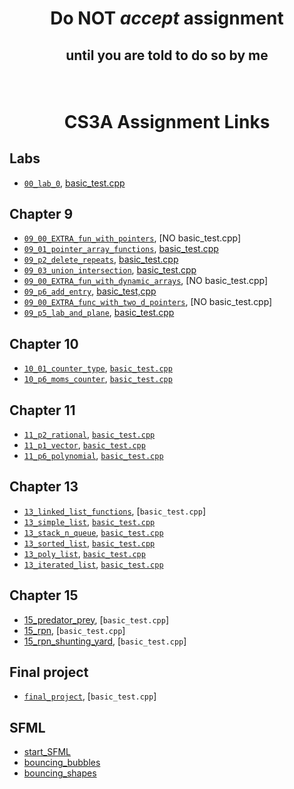 # <p align="center">Do NOT _accept_ assignment </p>

## <p align="center">until you are told to do so by me</p>

<br/>

# <p align="center">CS3A Assignment Links</p>


## Labs

- [`00_lab_0`](https://classroom.github.com/a/kk1kb4Ne), [basic_test.cpp](basic_tests/00_lab_0/basic_test.cpp)<br />


## Chapter 9

- [`09_00_EXTRA_fun_with_pointers`](), [NO basic_test.cpp]<br />
- [`09_01_pointer_array_functions`](https://classroom.github.com/a/45WayU5_), [basic_test.cpp](basic_tests/09_01_pointer_array_functions/basic_test.cpp)<br />
- [`09_p2_delete_repeats`](), [basic_test.cpp](basic_tests/09_p2_delete_repeats/basic_test.cpp)<br />
- [`09_03_union_intersection`](), [basic_test.cpp](basic_tests/09_03_union_intersection/basic_test.cpp)<br />
- [`09_00_EXTRA_fun_with_dynamic_arrays`](), [NO basic_test.cpp]<br />
- [`09_p6_add_entry`](), [basic_test,cpp](basic_tests/09_p6_add_entry/basic_test.cpp)<br />
- [`09_00_EXTRA_func_with_two_d_pointers`](), [NO basic_test.cpp]<br />
- [`09_p5_lab_and_plane`](), [basic_test.cpp](basic_tests/09_p5_lab_and_plane/basic_test.cpp)<br />


## Chapter 10

- [`10_01_counter_type`](), [`basic_test.cpp`](basic_tests/10_01_counter_type/basic_test.cpp)<br />
- [`10_p6_moms_counter`](), [`basic_test.cpp`](basic_tests/10_p6_moms_counter/basic_test.cpp)<br />


## Chapter 11

- [`11_p2_rational`](), [`basic_test.cpp`](basic_tests/11_p2_rational/basic_test.cpp)<br />
- [`11_p1_vector`](), [`basic_test.cpp`](basic_tests/11_p1_vector/basic_test.cpp)<br />
- [`11_p6_polynomial`](), [`basic_test.cpp`](basic_tests/11_p6_polynomial/basic_test.cpp)<br />


## Chapter 13

- [`13_linked_list_functions`](), [`basic_test.cpp`]<br />
- [`13_simple_list`](), [`basic_test.cpp`](basic_tests/13_list_simple/basic_test.cpp)<br />
- [`13_stack_n_queue`](), [`basic_test.cpp`](basic_tests/13_stack_n_queue/basic_test.cpp)<br />
- [`13_sorted_list`](), [`basic_test.cpp`](basic_tests/13_list_sorted/basic_test.cpp)<br />
- [`13_poly_list`](), [`basic_test.cpp`](basic_tests/13_poly_list/basic_test.cpp)<br />
- [`13_iterated_list`](), [`basic_test.cpp`](basic_tests/13_list_iterated/basic_test.cpp)<br />


## Chapter 15

- [15_predator_prey](), [`basic_test.cpp`]<br />
- [15_rpn](), [`basic_test.cpp`]<br />
- [15_rpn_shunting_yard](), [`basic_test.cpp`]<br />


## Final project

- [`final_project`](), [`basic_test.cpp`]<br />


## SFML

- [start_SFML]()<br />
- [bouncing_bubbles]()<br />
- [bouncing_shapes]()
